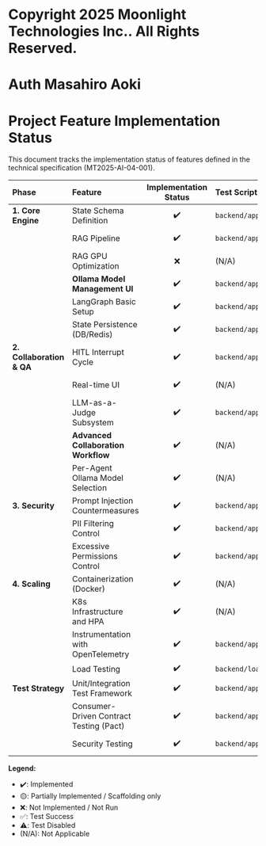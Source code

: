 # Copyright 2025 Moonlight Technologies Inc.. All Rights Reserved.
# Auth Masahiro Aoki

# Project Feature Implementation Status

This document tracks the implementation status of features defined in the technical specification (MT2025-AI-04-001).

| Phase | Feature | Implementation Status | Test Script | Test Status |
| :--- | :--- | :---: | :--- | :---: |
| **1. Core Engine** | State Schema Definition | ✔️ | `backend/app/tests/test_graph.py` | ✅ Success |
| | RAG Pipeline | ✔️ | `backend/app/tests/test_graph.py` | ✅ Success |
| | RAG GPU Optimization | ❌ | (N/A) | (N/A) |
| | **Ollama Model Management UI** | ✔️ | `backend/app/tests/test_ollama_router.py` | ✅ Success |
| | LangGraph Basic Setup | ✔️ | `backend/app/tests/test_graph.py` | ✅ Success |
| | State Persistence (DB/Redis) | ✔️ | `backend/app/tests/test_persistence.py` | ✅ Success |
| **2. Collaboration & QA** | HITL Interrupt Cycle | ✔️ | `backend/app/tests/test_graph.py` | ✅ Success |
| | Real-time UI | ✔️ | (N/A) | ✅ Success |
| | LLM-as-a-Judge Subsystem | ✔️ | `backend/app/tests/test_graph.py` | ✅ Success |
| | **Advanced Collaboration Workflow** | ✔️ | (N/A) | (N/A) |
| | Per-Agent Ollama Model Selection | ✔️ | (N/A) | (N/A) |
| **3. Security** | Prompt Injection Countermeasures | ✔️ | `backend/app/tests/test_security.py` | ✅ Success |
| | PII Filtering Control | ✔️ | `backend/app/tests/test_security.py` | ✅ Success |
| | Excessive Permissions Control | ✔️ | `backend/app/tests/test_graph.py` | ✅ Success |
| **4. Scaling** | Containerization (Docker) | ✔️ | (N/A) | (N/A) |
| | K8s Infrastructure and HPA | ✔️ | (N/A) | (N/A) |
| | Instrumentation with OpenTelemetry | ✔️ | `backend/app/tests/test_instrumentation.py` | ⚠️ Disabled |
| | Load Testing | ✔️ | `backend/load_tests/locustfile.py` | (N/A) |
| **Test Strategy** | Unit/Integration Test Framework | ✔️ | `backend/app/tests/test_graph.py` | ✅ Success |
| | Consumer-Driven Contract Testing (Pact) | ✔️ | `backend/app/tests/test_main.py` | ✅ Success |
| | Security Testing | ✔️ | `backend/app/tests/test_security_vulnerabilities.py` | ✅ Success |

**Legend:**
*   ✔️: Implemented
*   🟡: Partially Implemented / Scaffolding only
*   ❌: Not Implemented / Not Run
*   ✅: Test Success
*   ⚠️: Test Disabled
*   (N/A): Not Applicable
